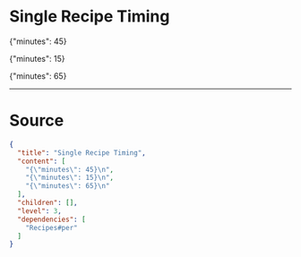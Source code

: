 # Single Recipe Timing

{"minutes": 45}


{"minutes": 15}


{"minutes": 65}


---
# Source

```json
{
  "title": "Single Recipe Timing",
  "content": [
    "{\"minutes\": 45}\n",
    "{\"minutes\": 15}\n",
    "{\"minutes\": 65}\n"
  ],
  "children": [],
  "level": 3,
  "dependencies": [
    "Recipes#per"
  ]
}
```